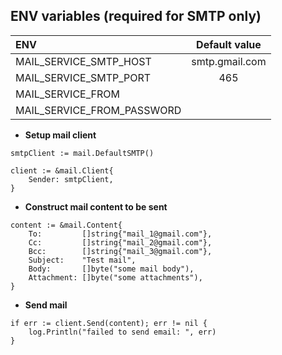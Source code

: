## ENV variables (required for SMTP only)

| ENV                          | Default value         |
|:-----------------------------|:---------------------:|
| MAIL_SERVICE_SMTP_HOST       | smtp.gmail.com        |
| MAIL_SERVICE_SMTP_PORT       | 465                   |
| MAIL_SERVICE_FROM            |                       |
| MAIL_SERVICE_FROM_PASSWORD   |                       |

* **Setup mail client**
```
smtpClient := mail.DefaultSMTP()

client := &mail.Client{
    Sender: smtpClient,
}
```

* **Construct mail content to be sent**
```
content := &mail.Content{
    To:         []string{"mail_1@gmail.com"},
    Cc:         []string{"mail_2@gmail.com"},
    Bcc:        []string{"mail_3@gmail.com"},
    Subject:    "Test mail",
    Body:       []byte("some mail body"),
    Attachment: []byte("some attachments"),
}
```

* **Send mail**
```
if err := client.Send(content); err != nil {
    log.Println("failed to send email: ", err)
}
```